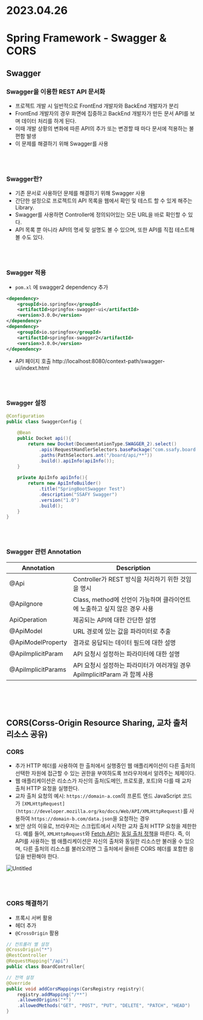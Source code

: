 # 2023.04.26

# Spring Framework - Swagger & CORS

## Swagger

### Swagger을 이용한 REST API 문서화

- 프로젝트 개발 시 일반적으로 FrontEnd 개발자와 BackEnd 개발자가 분리
- FrontEnd 개발자의 경우 화면에 집중하고 BackEnd 개발자가 만든 문서 API를 보며 데이터 처리를 하게 된다.
- 이때 개발 상황의 변화에 따른 API의 추가 또는 변경할 때 마다 문서에 적용하는 불편함 발생
- 이 문제를 해결하기 위해 Swagger를 사용

<br>

<br>

### Swagger란?

- 기존 문서로 사용하던 문제를 해결하기 위해 Swagger 사용
- 간단한 설정으로 프로젝트의 API 목록을 웹에서 확인 및 테스트 할 수 있게 해주는 Library.
- Swagger를 사용하면 Controller에 정의되어있는 모든 URL을 바로 확인할 수 있다.
- API 목록 뿐 아니라 API의 명세 및 설명도 볼 수 있으며, 또한 API를 직접 테스트해 볼 수도 있다.

<br>

<br>

### Swagger 적용

- `pom.xl` 에 swagger2 dependency 추가

```xml
<dependency>
	<groupId>io.springfox</groupId>
	<artifactId>springfox-swagger-ui</artifactId>
	<version>3.0.0</version>
</dependency>
<dependency>
	<groupId>io.springfox</groupId>
	<artifactId>springfox-swagger2</artifactId>
	<version>3.0.0</version>
</dependency>
```

- API 페이지 호출 http://localhost:8080/context-path/swagger-ui/indext.html

<br>

<br>

### Swagger 설정

```java
@Configuration
public class SwaggerConfig {
	
	@Bean
	public Docket api(){
		return new Docket(DocumentationType.SWAGGER_2).select()
			.apis(RequestHandlerSelectors.basePackage("com.ssafy.board.controller"))
			.paths(PathSelectors.ant("/board/api/**"))
			.build().apiInfo(apiInfo());
	}
	
	private ApiInfo apiInfo(){
		return new ApiInfoBuilder()
			.title("SpringBootSwagger Test")
			.description("SSAFY Swagger")
			.version("1.0")
			.build();
	}
}
```

<br>
<br>

### Swagger 관련 Annotation

| Annotation | Description |
| --- | --- |
| @Api | Controller가 REST 방식을 처리하기 위한 것임을 명시 |
| @Apilgnore | Class, method에 선언이 가능하며 클라이언트에 노출하고 싶지 않은 경우 사용 |
| ApiOperation | 제공되는 API에 대한 간단한 설명 |
| @ApiModel | URL 경로에 있는 값을 파라미터로 추출 |
| @ApiModelProperty | 결과로 응답되는 데이터 필드에 대한 설명 |
| @ApilmplicitParam | API 요청시 설정하는 파라미터에 대한 설명 |
| @ApilmplicitParams | API 요청시 설정하는 파라미터가 여러개일 경우 ApilmplicitParam 과 함께 사용 |

<br>
<br>
<br>

## CORS(Corss-Origin Resource Sharing, 교차 출처 리소스 공유)

### CORS

- 추가 HTTP 헤더를 사용하여 한 출처에서 실행중인 웹 애플리케이션이 다른 출처의 선택한 자원에 접근할 수 있는 권한을 부여하도록 브라우저에서 알려주는 체제이다.
- 웹 애플리케이션은 리소스가 자신의 출처(도메인, 프로토콜, 포트)와 다를 때 교차 출처 HTTP 요청을 실행한다.
- 교차 출처 요청의 예시: `https://domain-a.com`의 프론트 엔드 JavaScript 코드가 `[XMLHttpRequest](https://developer.mozilla.org/ko/docs/Web/API/XMLHttpRequest)`를 사용하여 `https://domain-b.com/data.json`을 요청하는 경우
- 보안 상의 이유로, 브라우저는 스크립트에서 시작한 교차 출처 HTTP 요청을 제한한다. 예를 들어, `XMLHttpRequest`와 [Fetch API](https://developer.mozilla.org/ko/docs/Web/API/Fetch_API)는 [동일 출처 정책](https://developer.mozilla.org/ko/docs/Web/Security/Same-origin_policy)을 따른다. 즉, 이 API를 사용하는 웹 애플리케이션은 자신의 출처와 동일한 리소스만 불러올 수 있으며, 다른 출처의 리소스를 불러오려면 그 출처에서 올바른 CORS 헤더를 포함한 응답을 반환해야 한다.

![Untitled](2023%2004%2026%201ef47ca4133746f8bea1d41729ce4234/Untitled.png)

<br>
<br>

### CORS 해결하기

- 프록시 서버 활용
- 헤더 추가
- `@CrossOrigin` 활용

```java
// 컨트롤러 별 설정
@CrossOrigin("*")
@RestController
@RequestMapping("/api")
public class BoardController{

// 전역 설정
@Override
public void addCorsMappings(CorsRegistry registry){
	registry.addMapping("/**")
	.allowedOrigins("*")
	.allowedMethods("GET", "POST", "PUT", "DELETE", "PATCH", "HEAD")
}
```